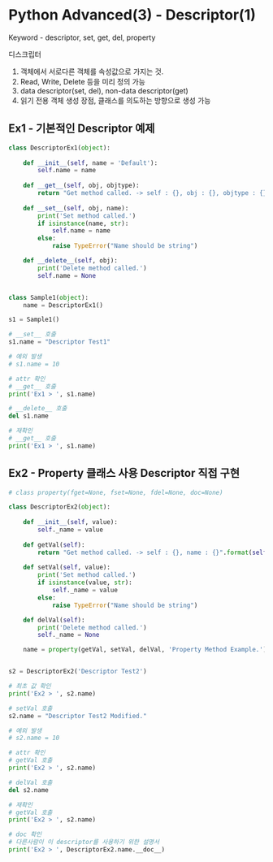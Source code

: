 # Python Advanced(3) - Descriptor(1)
Keyword - descriptor, set, get, del, property

디스크립터

1. 객체에서 서로다른 객체를 속성값으로 가지는 것.
2. Read, Write, Delete 등을 미리 정의 가능
3. data descriptor(set, del), non-data descriptor(get)
4. 읽기 전용 객체 생성 장점, 클래스를 의도하는 방향으로 생성 가능


## Ex1 - 기본적인 Descriptor 예제
```python
class DescriptorEx1(object): 
  
    def __init__(self, name = 'Default'): 
        self.name = name 
  
    def __get__(self, obj, objtype): 
        return "Get method called. -> self : {}, obj : {}, objtype : {}, name : {}".format(self, obj, objtype, self.name) 
  
    def __set__(self, obj, name): 
        print('Set method called.')
        if isinstance(name, str): 
            self.name = name 
        else: 
            raise TypeError("Name should be string") 

    def __delete__(self, obj):
        print('Delete method called.')
        self.name = None


class Sample1(object): 
    name = DescriptorEx1() 

s1 = Sample1() 

# __set__ 호출 
s1.name = "Descriptor Test1"

# 예외 발생
# s1.name = 10

# attr 확인
# __get__ 호출
print('Ex1 > ', s1.name)

# __delete__ 호출
del s1.name

# 재확인
# __get__ 호출
print('Ex1 > ', s1.name)
```

## Ex2 - Property 클래스 사용 Descriptor 직접 구현
```python
# class property(fget=None, fset=None, fdel=None, doc=None)

class DescriptorEx2(object): 
  
    def __init__(self, value): 
        self._name = value 
  
    def getVal(self): 
        return "Get method called. -> self : {}, name : {}".format(self, self._name) 
  
    def setVal(self, value): 
        print('Set method called.')
        if isinstance(value, str): 
            self._name = value
        else: 
            raise TypeError("Name should be string") 

    def delVal(self):
        print('Delete method called.')
        self._name = None

    name = property(getVal, setVal, delVal, 'Property Method Example.')  


s2 = DescriptorEx2('Descriptor Test2') 

# 최초 값 확인
print('Ex2 > ', s2.name)

# setVal 호출 
s2.name = "Descriptor Test2 Modified."

# 예외 발생
# s2.name = 10

# attr 확인
# getVal 호출
print('Ex2 > ', s2.name)

# delVal 호출
del s2.name

# 재확인
# getVal 호출
print('Ex2 > ', s2.name)

# doc 확인
# 다른사람이 이 descriptor를 사용하기 위한 설명서
print('Ex2 > ', DescriptorEx2.name.__doc__)
```
